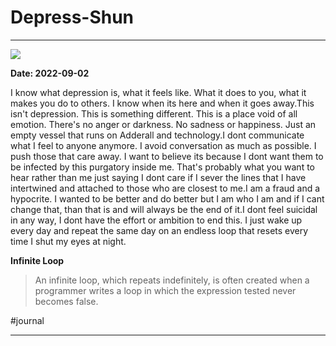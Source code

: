 # Depress-Shun

---


![](https://begininfiniteloop.wordpress.com/wp-content/uploads/2022/03/b671c-1pq0y-sfp50skknew5lgoda.png)

**Date: 2022-09-02**

I know what depression is, what it feels like. What it does to you, what it makes you do to others. I know when its here and when it goes away.This isn't depression. This is something different. This is a place void of all emotion. There's no anger or darkness. No sadness or happiness. Just an empty vessel that runs on Adderall and technology.I dont communicate what I feel to anyone anymore. I avoid conversation as much as possible. I push those that care away. I want to believe its because I dont want them to be infected by this purgatory inside me. That's probably what you want to hear rather than me just saying I dont care if I sever the lines that I have intertwined and attached to those who are closest to me.I am a fraud and a hypocrite. I wanted to be better and do better but I am who I am and if I cant change that, than that is and will always be the end of it.I dont feel suicidal in any way, I dont have the effort or ambition to end this. I just wake up every day and repeat the same day on an endless loop that resets every time I shut my eyes at night.

**Infinite Loop**

> An infinite loop, which repeats indefinitely, is often created when a programmer writes a loop in which the expression tested never becomes false.

#journal

---
